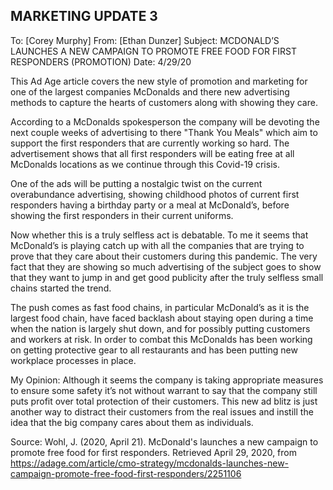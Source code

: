 ## MARKETING UPDATE 3

To: [Corey Murphy]
From: [Ethan Dunzer]
Subject: MCDONALD’S LAUNCHES A NEW CAMPAIGN TO PROMOTE FREE FOOD FOR FIRST RESPONDERS (PROMOTION)
Date: 4/29/20


This Ad Age article covers the new style of promotion and marketing for one of the largest companies McDonalds and there new advertising methods to capture the hearts of customers along with showing they care.

According to a McDonalds spokesperson the company will be devoting the next couple weeks of advertising to there "Thank You Meals" which aim to support the first responders that are currently working so hard. The advertisement shows that all first responders will be eating free at all McDonalds locations as we continue through this Covid-19 crisis.

One of the ads will be putting a nostalgic twist on the current overabundance advertising, showing childhood photos of current first responders having a birthday party or a meal at McDonald’s, before showing the first responders in their current uniforms.

Now whether this is a truly selfless act is debatable. To me it seems that McDonald’s is playing catch up with all the companies that are trying to prove that they care about their customers during this pandemic. The very fact that they are showing so much advertising of the subject goes to show that they want to jump in and get good publicity after the truly selfless small chains started the trend.

The push comes as fast food chains, in particular McDonald’s as it is the largest food chain, have faced backlash about staying open during a time when the nation is largely shut down, and for possibly putting customers and workers at risk. In order to combat this McDonalds has been working on getting protective gear to all restaurants and has been putting new workplace processes in place.

My Opinion: Although it seems the company is taking appropriate measures to ensure some safety it’s not without warrant to say that the company still puts profit over total protection of their customers. This new ad blitz is just another way to distract their customers from the real issues and instill the idea that the big company cares about them as individuals.


Source:
Wohl, J. (2020, April 21). McDonald's launches a new campaign to promote free food for first responders. Retrieved April 29, 2020, from https://adage.com/article/cmo-strategy/mcdonalds-launches-new-campaign-promote-free-food-first-responders/2251106
